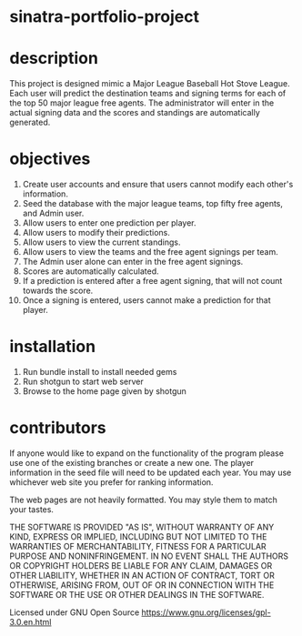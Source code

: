 # sinatra-portfolio-project

# description
This project is designed mimic a Major League Baseball Hot Stove League. Each user
will predict the destination teams and signing terms for each of the top 50 major
league free agents. The administrator will enter in the actual signing data and the
scores and standings are automatically generated.

# objectives
1. Create user accounts and ensure that users cannot modify each other's information.
2. Seed the database with the major league teams, top fifty free agents, and Admin user.
3. Allow users to enter one prediction per player.
4. Allow users to modify their predictions.
5. Allow users to view the current standings.
6. Allow users to view the teams and the free agent signings per team.
7. The Admin user alone can enter in the free agent signings.
8. Scores are automatically calculated.
9. If a prediction is entered after a free agent signing, that will not count towards the score.
10. Once a signing is entered, users cannot make a prediction for that player.

# installation
1. Run bundle install to install needed gems
2. Run shotgun to start web server
3. Browse to the home page given by shotgun

# contributors

If anyone would like to expand on the functionality of the program please use one of the existing branches
or create a new one. The player information in the seed file will need to be updated each year. You
may use whichever web site you prefer for ranking information.

The web pages are not heavily formatted. You may style them to match your tastes.

THE SOFTWARE IS PROVIDED "AS IS", WITHOUT WARRANTY OF ANY KIND, EXPRESS OR IMPLIED, INCLUDING BUT NOT LIMITED TO THE WARRANTIES
OF MERCHANTABILITY, FITNESS FOR A PARTICULAR PURPOSE AND NONINFRINGEMENT. IN NO EVENT SHALL THE AUTHORS OR COPYRIGHT HOLDERS BE
LIABLE FOR ANY CLAIM, DAMAGES OR OTHER LIABILITY, WHETHER IN AN ACTION OF CONTRACT, TORT OR OTHERWISE, ARISING FROM, OUT OF OR IN
CONNECTION WITH THE SOFTWARE OR THE USE OR OTHER DEALINGS IN THE SOFTWARE.

Licensed under GNU Open Source https://www.gnu.org/licenses/gpl-3.0.en.html
